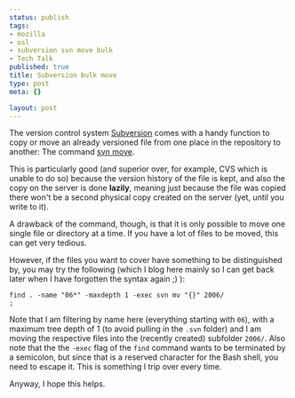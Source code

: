 ```yaml
--- 
status: publish
tags: 
- mozilla
- osl
- subversion svn move bulk
- Tech Talk
published: true
title: Subversion bulk move
type: post
meta: {}

layout: post
---
```

The version control system <a href="http://subversion.tigris.org">Subversion</a> comes with a handy function to copy or move an already versioned file from one place in the repository to another: The command <a href="http://svnbook.red-bean.com/en/1.4/svn.ref.svn.c.move.html">svn move</a>.

This is particularly good (and superior over, for example, CVS which is unable to do so) because the version history of the file is kept, and also the copy on the server is done <strong>lazily</strong>, meaning just because the file was copied there won't be a second physical copy created on the server (yet, until you write to it).

A drawback of the command, though, is that it is only possible to move one single file or directory at a time. If you have a lot of files to be moved, this can get very tedious.

However, if the files you want to cover have something to be distinguished by, you may try the following (which I blog here mainly so I can get back later when I have forgotten the syntax again ;) ):

<code>find . -name "06*" -maxdepth 1 -exec svn mv "{}" 2006/ \;</code>

Note that I am filtering by name here (everything starting with <code>06</code>), with a maximum tree depth of 1 (to avoid pulling in the <code>.svn</code> folder) and I am moving the respective files into the (recently created) subfolder <code>2006/</code>. Also note that the the <code>-exec</code> flag of the <code>find</code> command wants to be terminated by a semicolon, but since that is a reserved character for the Bash shell, you need to escape it. This is something I trip over every time.

Anyway, I hope this helps.
